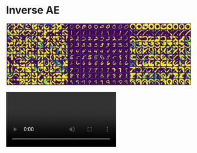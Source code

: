 # Inverse AE

![mnist reconstruction and glyphs](./assets/mnist-reconstruction.png)

<video class="center-image" autoplay="autoplay" loop="">
  <source src="./assets/reverse-ae-training.webm">
  Your browser does not support the video tag.
</video>
